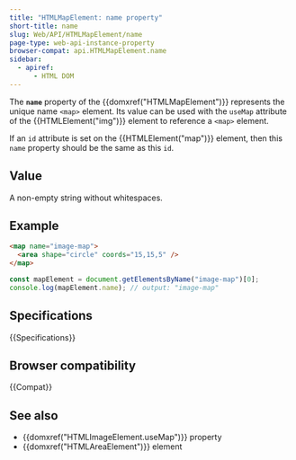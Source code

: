 ```yaml
---
title: "HTMLMapElement: name property"
short-title: name
slug: Web/API/HTMLMapElement/name
page-type: web-api-instance-property
browser-compat: api.HTMLMapElement.name
sidebar:
  - apiref:
      - HTML DOM
---
```


The **`name`** property of the {{domxref("HTMLMapElement")}} represents the unique name `<map>` element.
Its value can be used with the `useMap` attribute of the {{HTMLElement("img")}} element to reference a `<map>` element.

If an `id` attribute is set on the {{HTMLElement("map")}} element, then this `name` property should be the same as this `id`.

## Value

A non-empty string without whitespaces.

## Example

```html
<map name="image-map">
  <area shape="circle" coords="15,15,5" />
</map>
```

```js
const mapElement = document.getElementsByName("image-map")[0];
console.log(mapElement.name); // output: "image-map"
```

## Specifications

{{Specifications}}

## Browser compatibility

{{Compat}}

## See also

- {{domxref("HTMLImageElement.useMap")}} property
- {{domxref("HTMLAreaElement")}} element
